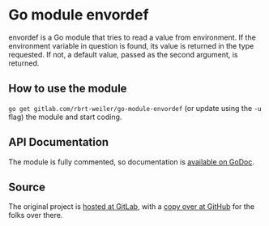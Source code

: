 # Go module envordef

envordef is a Go module that tries to read a value from environment. If the environment variable in question is found, its value is returned in the type requested. If not, a default value, passed as the second argument, is returned.

## How to use the module

`go get gitlab.com/rbrt-weiler/go-module-envordef` (or update using the `-u` flag) the module and start coding.

## API Documentation

The module is fully commented, so documentation is [available on GoDoc](https://godoc.org/gitlab.com/rbrt-weiler/go-module-envordef).

## Source

The original project is [hosted at GitLab](https://gitlab.com/rbrt-weiler/go-module-envordef), with a [copy over at GitHub](https://github.com/rbrt-weiler/go-module-envordef) for the folks over there.

